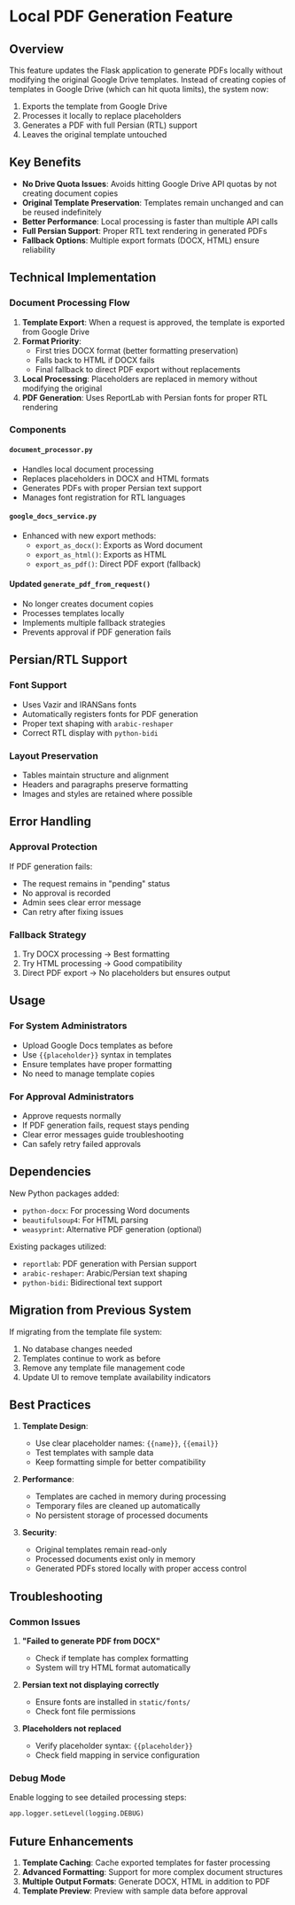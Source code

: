 # Local PDF Generation Feature

## Overview

This feature updates the Flask application to generate PDFs locally without modifying the original Google Drive templates. Instead of creating copies of templates in Google Drive (which can hit quota limits), the system now:

1. Exports the template from Google Drive
2. Processes it locally to replace placeholders
3. Generates a PDF with full Persian (RTL) support
4. Leaves the original template untouched

## Key Benefits

- **No Drive Quota Issues**: Avoids hitting Google Drive API quotas by not creating document copies
- **Original Template Preservation**: Templates remain unchanged and can be reused indefinitely
- **Better Performance**: Local processing is faster than multiple API calls
- **Full Persian Support**: Proper RTL text rendering in generated PDFs
- **Fallback Options**: Multiple export formats (DOCX, HTML) ensure reliability

## Technical Implementation

### Document Processing Flow

1. **Template Export**: When a request is approved, the template is exported from Google Drive
2. **Format Priority**: 
   - First tries DOCX format (better formatting preservation)
   - Falls back to HTML if DOCX fails
   - Final fallback to direct PDF export without replacements
3. **Local Processing**: Placeholders are replaced in memory without modifying the original
4. **PDF Generation**: Uses ReportLab with Persian fonts for proper RTL rendering

### Components

#### `document_processor.py`
- Handles local document processing
- Replaces placeholders in DOCX and HTML formats
- Generates PDFs with proper Persian text support
- Manages font registration for RTL languages

#### `google_docs_service.py`
- Enhanced with new export methods:
  - `export_as_docx()`: Exports as Word document
  - `export_as_html()`: Exports as HTML
  - `export_as_pdf()`: Direct PDF export (fallback)

#### Updated `generate_pdf_from_request()`
- No longer creates document copies
- Processes templates locally
- Implements multiple fallback strategies
- Prevents approval if PDF generation fails

## Persian/RTL Support

### Font Support
- Uses Vazir and IRANSans fonts
- Automatically registers fonts for PDF generation
- Proper text shaping with `arabic-reshaper`
- Correct RTL display with `python-bidi`

### Layout Preservation
- Tables maintain structure and alignment
- Headers and paragraphs preserve formatting
- Images and styles are retained where possible

## Error Handling

### Approval Protection
If PDF generation fails:
- The request remains in "pending" status
- No approval is recorded
- Admin sees clear error message
- Can retry after fixing issues

### Fallback Strategy
1. Try DOCX processing → Best formatting
2. Try HTML processing → Good compatibility
3. Direct PDF export → No placeholders but ensures output

## Usage

### For System Administrators
- Upload Google Docs templates as before
- Use `{{placeholder}}` syntax in templates
- Ensure templates have proper formatting
- No need to manage template copies

### For Approval Administrators
- Approve requests normally
- If PDF generation fails, request stays pending
- Clear error messages guide troubleshooting
- Can safely retry failed approvals

## Dependencies

New Python packages added:
- `python-docx`: For processing Word documents
- `beautifulsoup4`: For HTML parsing
- `weasyprint`: Alternative PDF generation (optional)

Existing packages utilized:
- `reportlab`: PDF generation with Persian support
- `arabic-reshaper`: Arabic/Persian text shaping
- `python-bidi`: Bidirectional text support

## Migration from Previous System

If migrating from the template file system:
1. No database changes needed
2. Templates continue to work as before
3. Remove any template file management code
4. Update UI to remove template availability indicators

## Best Practices

1. **Template Design**:
   - Use clear placeholder names: `{{name}}`, `{{email}}`
   - Test templates with sample data
   - Keep formatting simple for better compatibility

2. **Performance**:
   - Templates are cached in memory during processing
   - Temporary files are cleaned up automatically
   - No persistent storage of processed documents

3. **Security**:
   - Original templates remain read-only
   - Processed documents exist only in memory
   - Generated PDFs stored locally with proper access control

## Troubleshooting

### Common Issues

1. **"Failed to generate PDF from DOCX"**
   - Check if template has complex formatting
   - System will try HTML format automatically

2. **Persian text not displaying correctly**
   - Ensure fonts are installed in `static/fonts/`
   - Check font file permissions

3. **Placeholders not replaced**
   - Verify placeholder syntax: `{{placeholder}}`
   - Check field mapping in service configuration

### Debug Mode
Enable logging to see detailed processing steps:
```python
app.logger.setLevel(logging.DEBUG)
```

## Future Enhancements

1. **Template Caching**: Cache exported templates for faster processing
2. **Advanced Formatting**: Support for more complex document structures
3. **Multiple Output Formats**: Generate DOCX, HTML in addition to PDF
4. **Template Preview**: Preview with sample data before approval